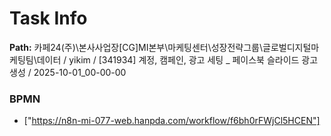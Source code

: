 # Task Info

**Path:** 카페24(주)\본사사업장\[CG]MI본부\마케팅센터\성장전략그룹\글로벌디지털마케팅팀\데이터 / yikim / [341934] 계정, 캠페인, 광고 세팅 _ 페이스북 슬라이드 광고 생성 / 2025-10-01_00-00-00

### BPMN
- ["https://n8n-mi-077-web.hanpda.com/workflow/f6bh0rFWjCl5HCEN"]

